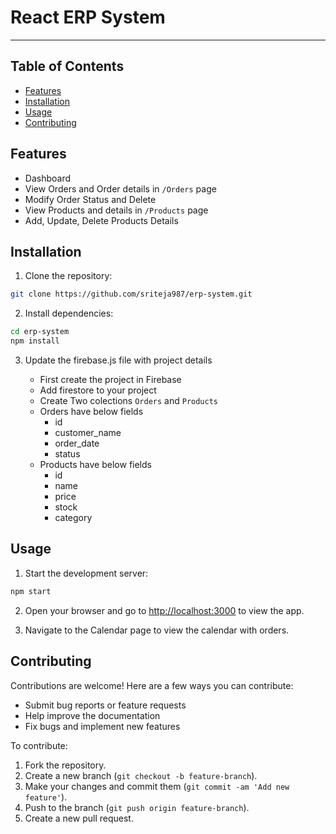 # React ERP System

----------------------------------------------

## Table of Contents

- [Features](#features)
- [Installation](#installation)
- [Usage](#usage)
- [Contributing](#contributing)

## Features

- Dashboard
- View Orders and Order details in ```/Orders``` page
- Modify Order Status and Delete
- View Products and details in ```/Products``` page
- Add, Update, Delete Products Details

## Installation

1. Clone the repository:

```bash
git clone https://github.com/sriteja987/erp-system.git
```

2. Install dependencies:

```bash
cd erp-system
npm install
```
3. Update the firebase.js file with project details

    - First create the project in Firebase
    - Add firestore to your project
    - Create Two colections ```Orders``` and ```Products```
    - Orders have below fields
        - id
        - customer_name
        - order_date
        - status
    - Products have below fields
        - id
        - name
        - price
        - stock
        - category

## Usage

1. Start the development server:

```bash
npm start
```

2. Open your browser and go to [http://localhost:3000](http://localhost:3000) to view the app.

3. Navigate to the Calendar page to view the calendar with orders.

## Contributing

Contributions are welcome! Here are a few ways you can contribute:

- Submit bug reports or feature requests
- Help improve the documentation
- Fix bugs and implement new features

To contribute:

1. Fork the repository.
2. Create a new branch (`git checkout -b feature-branch`).
3. Make your changes and commit them (`git commit -am 'Add new feature'`).
4. Push to the branch (`git push origin feature-branch`).
5. Create a new pull request.